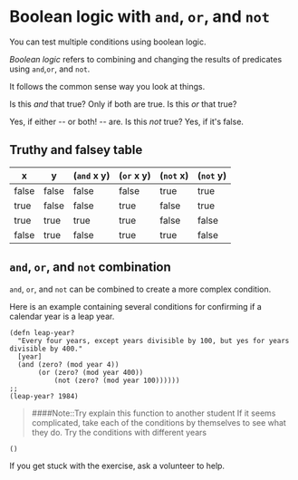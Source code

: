 # Boolean logic with `and`, `or`, and `not`

You can test multiple conditions using boolean logic.

_Boolean logic_ refers to combining and changing the results of predicates using `and`,`or`, and `not`.

It follows the common sense way you look at things.

Is this _and_ that true? Only if both are true. Is this _or_ that true?

Yes, if either -- or both! -- are. Is this _not_ true? Yes, if it's false.

## Truthy and falsey table


| x     | y     | (`and` x y) | (`or` x y) | (`not` x) | (`not` y) |
| ----- | ----- | --------- | -------- | ------- | ------- |
| false | false | false | false | true  | true  |
| true  | false | false | true  | false | true  |
| true  | true  | true  | true  | false | false |
| false | true  | false | true  | true  | false |


## `and`, `or`, and `not` combination

`and`, `or`, and `not` can be combined to create a more complex condition.

Here is an example containing several conditions for confirming if a calendar year is a leap year.


```eval-clojure
(defn leap-year?
  "Every four years, except years divisible by 100, but yes for years divisible by 400."
  [year]
  (and (zero? (mod year 4))
       (or (zero? (mod year 400))
           (not (zero? (mod year 100))))))
;;
(leap-year? 1984)
```

> ####Note::Try explain this function to another student
> If it seems complicated, take each of the conditions by themselves to see what they do.
> Try the conditions with different years
```eval-clojure
()
```

If you get stuck with the exercise, ask a volunteer to help.
